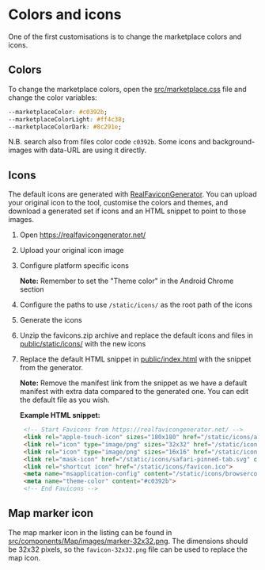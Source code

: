# Colors and icons

One of the first customisations is to change the marketplace colors and icons.

## Colors

To change the marketplace colors, open the [src/marketplace.css](../src/marketplace.css) file and
change the color variables:

```css
--marketplaceColor: #c0392b;
--marketplaceColorLight: #ff4c38;
--marketplaceColorDark: #8c291e;
```

N.B. search also from files color code `c0392b`. Some icons and background-images with data-URL are
using it directly.

## Icons

The default icons are generated with [RealFaviconGenerator](https://realfavicongenerator.net/). You
can upload your original icon to the tool, customise the colors and themes, and download a generated
set if icons and an HTML snippet to point to those images.

1.  Open https://realfavicongenerator.net/

1.  Upload your original icon image

1.  Configure platform specific icons

    **Note:** Remember to set the "Theme color" in the Android Chrome section

1.  Configure the paths to use `/static/icons/` as the root path of the icons

1.  Generate the icons

1.  Unzip the favicons.zip archive and replace the default icons and files in
    [public/static/icons/](../public/static/icons/) with the new icons

1.  Replace the default HTML snippet in [public/index.html](../public/index.html) with the snippet
    from the generator.

    **Note:** Remove the manifest link from the snippet as we have a default manifest with extra
    data compared to the generated one. You can edit the default file as you wish.

    **Example HTML snippet:**

    ```html
     <!-- Start Favicons from https://realfavicongenerator.net/ -->
     <link rel="apple-touch-icon" sizes="180x180" href="/static/icons/apple-touch-icon.png">
     <link rel="icon" type="image/png" sizes="32x32" href="/static/icons/favicon-32x32.png">
     <link rel="icon" type="image/png" sizes="16x16" href="/static/icons/favicon-16x16.png">
     <link rel="mask-icon" href="/static/icons/safari-pinned-tab.svg" color="#c0392b">
     <link rel="shortcut icon" href="/static/icons/favicon.ico">
     <meta name="msapplication-config" content="/static/icons/browserconfig.xml">
     <meta name="theme-color" content="#c0392b">
     <!-- End Favicons -->
    ```

## Map marker icon

The map marker icon in the listing can be found in
[src/components/Map/images/marker-32x32.png](../src/components/Map/images/marker-32x32.png). The
dimensions should be 32x32 pixels, so the `favicon-32x32.png` file can be used to replace the map
icon.
